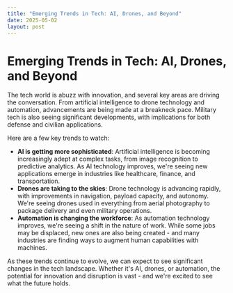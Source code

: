 ```yaml
---
title: "Emerging Trends in Tech: AI, Drones, and Beyond"
date: 2025-05-02
layout: post
---
```


# Emerging Trends in Tech: AI, Drones, and Beyond
The tech world is abuzz with innovation, and several key areas are driving the conversation. From artificial intelligence to drone technology and automation, advancements are being made at a breakneck pace. Military tech is also seeing significant developments, with implications for both defense and civilian applications.

Here are a few key trends to watch:
* **AI is getting more sophisticated**: Artificial intelligence is becoming increasingly adept at complex tasks, from image recognition to predictive analytics. As AI technology improves, we're seeing new applications emerge in industries like healthcare, finance, and transportation.
* **Drones are taking to the skies**: Drone technology is advancing rapidly, with improvements in navigation, payload capacity, and autonomy. We're seeing drones used in everything from aerial photography to package delivery and even military operations.
* **Automation is changing the workforce**: As automation technology improves, we're seeing a shift in the nature of work. While some jobs may be displaced, new ones are also being created - and many industries are finding ways to augment human capabilities with machines.

As these trends continue to evolve, we can expect to see significant changes in the tech landscape. Whether it's AI, drones, or automation, the potential for innovation and disruption is vast - and we're excited to see what the future holds.